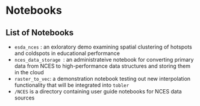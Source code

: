 
# Notebooks

## List of Notebooks

- `esda_nces` : an exloratory demo examining spatial clustering of hotspots and coldspots in educational performance
- `nces_data_storage `: an administrateive notebook for converting primary data from NCES to high-performance data structures and storing them in the cloud
- `raster_to_vec`: a demonstration notebook testing out new interpolation functionality that will be integrated into `tobler`
- `/NCES` is a directory containing user guide notebooks for NCES data sources
